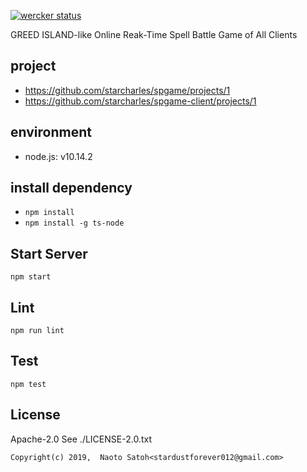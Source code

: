 [![wercker status](https://app.wercker.com/status/ba8f2814ad4de656475d0321ec411f86/s/develop "wercker status")](https://app.wercker.com/project/byKey/ba8f2814ad4de656475d0321ec411f86)

GREED ISLAND-like Online Reak-Time Spell Battle Game of All Clients

## project
- https://github.com/starcharles/spgame/projects/1
- https://github.com/starcharles/spgame-client/projects/1

## environment
- node.js: v10.14.2

## install dependency
- `npm install`
- `npm install -g ts-node`

## Start Server
```
npm start
```

## Lint
```
npm run lint
```

## Test
```
npm test
```

## License
Apache-2.0
See ./LICENSE-2.0.txt

`Copyright(c) 2019,  Naoto Satoh<stardustforever012@gmail.com>`
